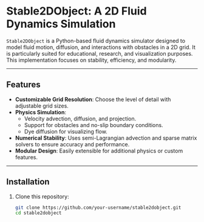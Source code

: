 # Stable2DObject: A 2D Fluid Dynamics Simulation

`Stable2DObject` is a Python-based fluid dynamics simulator designed to model fluid motion, diffusion, and interactions with obstacles in a 2D grid. It is particularly suited for educational, research, and visualization purposes. This implementation focuses on stability, efficiency, and modularity.

---

## Features

- **Customizable Grid Resolution**: Choose the level of detail with adjustable grid sizes.
- **Physics Simulation**:
  - Velocity advection, diffusion, and projection.
  - Support for obstacles and no-slip boundary conditions.
  - Dye diffusion for visualizing flow.
- **Numerical Stability**: Uses semi-Lagrangian advection and sparse matrix solvers to ensure accuracy and performance.
- **Modular Design**: Easily extensible for additional physics or custom features.

---

## Installation

1. Clone this repository:
   ```bash
   git clone https://github.com/your-username/stable2dobject.git
   cd stable2dobject